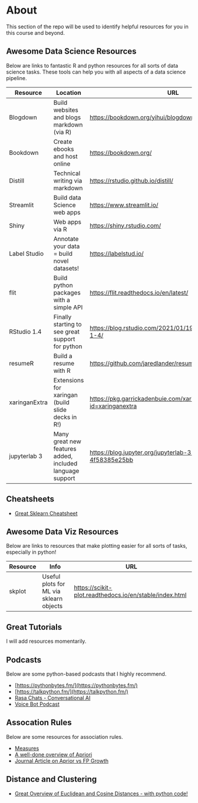 # About

This section of the repo will be used to identify helpful resources for you in this course and beyond. 


## Awesome Data Science Resources

Below are links to fantastic R and python resources for all sorts of data science tasks.  These tools can help you with all aspects of a data science pipeline.  

| Resource  | Location | URL |
| ------------- | ------------- | ------------- |
| Blogdown  | Build websites and blogs markdown (via R)  | https://bookdown.org/yihui/blogdown/ |
| Bookdown  | Create ebooks and host online  | https://bookdown.org/ |
| Distill | Technical writing via markdown | https://rstudio.github.io/distill/ |
| Streamlit | Build data Science web apps | https://www.streamlit.io/ |
| Shiny | Web apps via R | https://shiny.rstudio.com/ |
| Label Studio | Annotate your data = build novel datasets! |https://labelstud.io/ |
| flit | Build python packages with a simple API | https://flit.readthedocs.io/en/latest/ |
| RStudio 1.4 | Finally starting to see great support for python | https://blog.rstudio.com/2021/01/19/announcing-rstudio-1-4/ |
| resumeR | Build a resume with R | https://github.com/jaredlander/resumer |
| xaringanExtra | Extensions for xaringan (build slide decks in R!) | https://pkg.garrickadenbuie.com/xaringanExtra/#/README?id=xaringanextra|
| jupyterlab 3 | Many great new features added, included language support | https://blog.jupyter.org/jupyterlab-3-0-is-out-4f58385e25bb |


## Cheatsheets

- [Great Sklearn Cheatsheet](https://s3.amazonaws.com/assets.datacamp.com/blog_assets/Scikit_Learn_Cheat_Sheet_Python.pdf)

## Awesome Data Viz Resources

Below are links to resources that make plotting easier for all sorts of tasks, especially in python!

| Resource  | Info | URL |
| ------------- | ------------- | ------------- |
| skplot | Useful plots for ML via sklearn objects | https://scikit-plot.readthedocs.io/en/stable/index.html |


## Great Tutorials

I will add resources momentarily.


## Podcasts

Below are some python-based podcasts that I highly recommend.

- [https://pythonbytes.fm/](https://pythonbytes.fm/)
- [https://talkpython.fm/](https://talkpython.fm/)
- [Rasa Chats - Conversational AI](https://anchor.fm/rasachats)
- [Voice Bot Podcast](https://voicebot.ai/voicebot-podcasts/)


## Assocation Rules

Below are some resources for association rules.

- [Measures](https://michael.hahsler.net/research/association_rules/measures.html)
- [A well-done overview of Apriori](https://medium.com/cracking-the-data-science-interview/an-introduction-to-big-data-itemset-mining-a97a17e0665a)
- [Journal Article on Aprior vs FP Growth](http://www.ijcstjournal.org/volume-4/issue-4/IJCST-V4I4P28.pdf)


## Distance and Clustering

- [Great Overview of Euclidean and Cosine Distances - with python code!](https://cmry.github.io/notes/euclidean-v-cosine)



